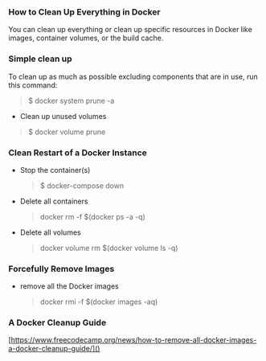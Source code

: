 ### How to Clean Up Everything in Docker

You can clean up everything or clean up specific resources in Docker like images, container volumes, or the build cache.

### Simple clean up

To clean up as much as possible excluding components that are in use, run this command:

> $ docker system prune -a

- Clean up unused volumes

> $ docker volume prune

### Clean Restart of a Docker Instance

- Stop the container(s)

  > $ docker-compose down
  >
- Delete all containers

  > docker rm -f $(docker ps -a -q)
  >
- Delete all volumes

  > docker volume rm $(docker volume ls -q)
  >

### Forcefully Remove Images

- remove all the Docker images

  > docker rmi -f $(docker images -aq)
  >

### A Docker Cleanup Guide

[https://www.freecodecamp.org/news/how-to-remove-all-docker-images-a-docker-cleanup-guide/]()
